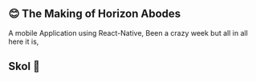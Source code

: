 ## 😊 The Making of Horizon Abodes
A mobile Application using React-Native, Been a crazy week but all in all here it is, 
## Skol 🍾
